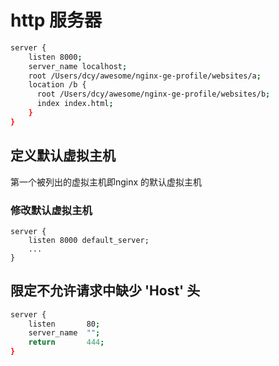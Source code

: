 # http 服务器

```sh
server {
    listen 8000;
    server_name localhost;
    root /Users/dcy/awesome/nginx-ge-profile/websites/a;
    location /b {
      root /Users/dcy/awesome/nginx-ge-profile/websites/b;
      index index.html;
    }
}
```

## 定义默认虚拟主机
第一个被列出的虚拟主机即nginx 的默认虚拟主机

### 修改默认虚拟主机
```
server {
    listen 8000 default_server;
    ...
}
```

## 限定不允许请求中缺少 'Host' 头
```sh
server {
    listen       80;
    server_name  "";
    return       444;
}
```